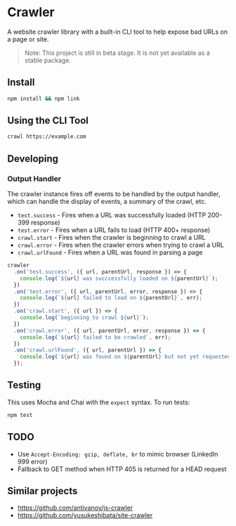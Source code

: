 # Crawler

A website crawler library with a built-in CLI tool to help expose bad URLs on a page or site.

> Note: This project is still in beta stage. It is not yet available as a stable package.

## Install

```bash
npm install && npm link
```

## Using the CLI Tool

```bash
crawl https://example.com
```

## Developing

### Output Handler

The crawler instance fires off events to be handled by the output handler, which can handle the display of events, a
summary of the crawl, etc.

- `test.success` - Fires when a URL was successfully loaded (HTTP 200-399 response)
- `test.error` - Fires when a URL fails to load (HTTP 400+ response)
- `crawl.start` - Fires when the crawler is beginning to crawl a URL
- `crawl.error` - Fires when the crawler errors when trying to crawl a URL
- `crawl.urlFound` - Fires when a URL was found in parsing a page

```js
crawler
  .on('test.success', ({ url, parentUrl, response }) => {
    console.log(`${url} was succcessfully loaded on ${parentUrl}`);
  })
  .on('test.error', ({ url, parentUrl, error, response }) => {
    console.log(`${url} failed to load on ${parentUrl}`, err);
  })
  .on('crawl.start', ({ url }) => {
    console.log(`beginning to crawl ${url}`);
  })
  .on('crawl.error', ({ url, parentUrl, error, response }) => {
    console.log(`${url} failed to be crawled`, err);
  })
  .on('crawl.urlFound', ({ url, parentUrl }) => {
    console.log(`${url} was found on ${parentUrl} but not yet requested or crawled`);
  });
```

## Testing

This uses Mocha and Chai with the `expect` syntax. To run tests:

```bash
npm test
```

## TODO

- Use `Accept-Encoding: gzip, deflate, br` to mimic browser (LinkedIn 999 error)
- Fallback to GET method when HTTP 405 is returned for a HEAD request

## Similar projects

- https://github.com/antivanov/js-crawler
- https://github.com/yusukeshibata/site-crawler

